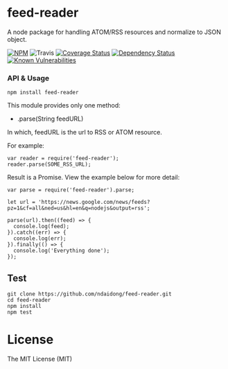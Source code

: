 # feed-reader
A node package for handling ATOM/RSS resources and normalize to JSON object.

 [![NPM](https://badge.fury.io/js/feed-reader.svg)](https://badge.fury.io/js/feed-reader)
 ![Travis](https://travis-ci.org/ndaidong/feed-reader.svg?branch=master)
 [![Coverage Status](https://coveralls.io/repos/github/ndaidong/feed-reader/badge.svg?branch=master)](https://coveralls.io/github/ndaidong/feed-reader?branch=master)
[![Dependency Status](https://www.versioneye.com/user/projects/57e8df53bd6fa600316f903f/badge.svg?style=flat)](https://www.versioneye.com/user/projects/57e8df53bd6fa600316f903f)
 [![Known Vulnerabilities](https://snyk.io/test/npm/feed-reader/badge.svg)](https://snyk.io/test/npm/feed-reader)

### API & Usage

```
npm install feed-reader
```

This module provides only one method:

- .parse(String feedURL)

In which, feedURL is the url to RSS or ATOM resource.

For example:

```
var reader = require('feed-reader');
reader.parse(SOME_RSS_URL);
```

Result is a Promise. View the example below for more detail:

```
var parse = require('feed-reader').parse;

let url = 'https://news.google.com/news/feeds?pz=1&cf=all&ned=us&hl=en&q=nodejs&output=rss';

parse(url).then((feed) => {
  console.log(feed);
}).catch((err) => {
  console.log(err);
}).finally(() => {
  console.log('Everything done');
});
```


## Test

```
git clone https://github.com/ndaidong/feed-reader.git
cd feed-reader
npm install
npm test
```


# License

The MIT License (MIT)
